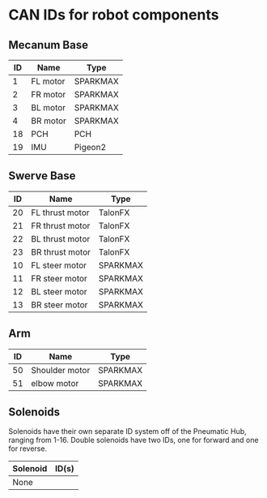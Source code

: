 # CAN IDs for robot components

## Mecanum Base
| ID | Name | Type |
|-|-|-|
| 1 | FL motor | SPARKMAX |
| 2 | FR motor | SPARKMAX |
| 3 | BL motor | SPARKMAX |
| 4 | BR motor | SPARKMAX |
| 18 | PCH | PCH |
| 19 | IMU | Pigeon2 |

## Swerve Base
| ID | Name | Type |
|-|-|-|
| 20 | FL thrust motor | TalonFX |
| 21 | FR thrust motor | TalonFX |
| 22 | BL thrust motor | TalonFX |
| 23 | BR thrust motor | TalonFX |
| 10 | FL steer motor | SPARKMAX |
| 11 | FR steer motor | SPARKMAX |
| 12 | BL steer motor | SPARKMAX |
| 13 | BR steer motor | SPARKMAX |


## Arm
| ID | Name | Type |
|-|-|-|
| 50 | Shoulder motor | SPARKMAX |
| 51 | elbow motor | SPARKMAX |

## Solenoids

Solenoids have their own separate ID system off of the Pneumatic Hub, ranging from 1-16. Double solenoids have two IDs, one for forward and one for reverse.

|Solenoid|ID(s)|
|-|-|
|None||
